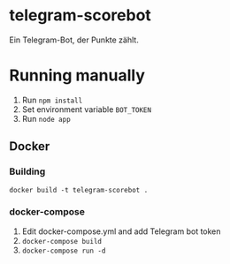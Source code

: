 # telegram-scorebot
Ein Telegram-Bot, der Punkte zählt.

# Running manually
1. Run `npm install`
2. Set environment variable `BOT_TOKEN`
3. Run `node app`

## Docker
### Building
`docker build -t telegram-scorebot .`

### docker-compose
1. Edit docker-compose.yml and add Telegram bot token
2. `docker-compose build`
3. `docker-compose run -d`
